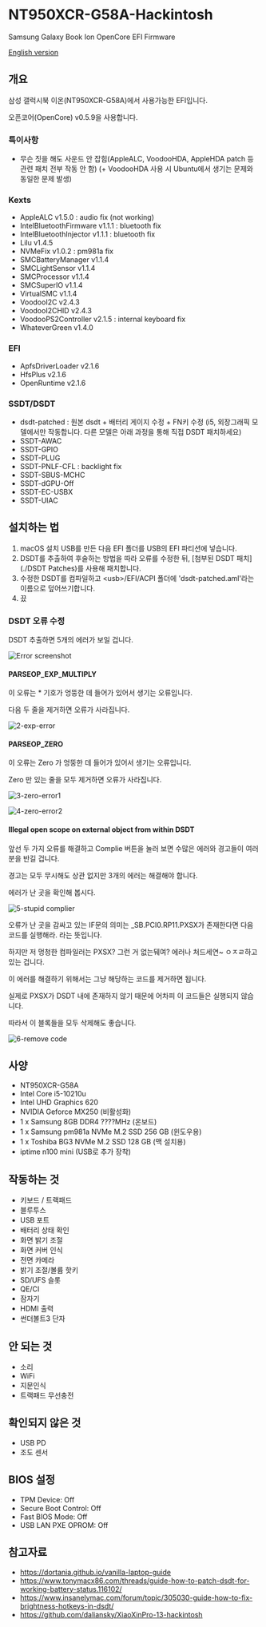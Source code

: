 # NT950XCR-G58A-Hackintosh
 Samsung Galaxy Book Ion OpenCore EFI Firmware

[English version](./README-en.md)

## 개요

삼성 갤럭시북 이온(NT950XCR-G58A)에서 사용가능한 EFI입니다.

오픈코어(OpenCore) v0.5.9을 사용합니다.

### 특이사항

- 무슨 짓을 해도 사운드 안 잡힘(AppleALC, VoodooHDA, AppleHDA patch 등 관련 패치 전부 작동 안 함) (+ VoodooHDA 사용 시 Ubuntu에서 생기는 문제와 동일한 문제 발생)

### Kexts

- AppleALC v1.5.0 : audio fix (not working)
- IntelBluetoothFirmware v1.1.1 : bluetooth fix
- IntelBluetoothInjector v1.1.1 : bluetooth fix
- Lilu v1.4.5
- NVMeFix v1.0.2 : pm981a fix
- SMCBatteryManager v1.1.4
- SMCLightSensor v1.1.4
- SMCProcessor v1.1.4
- SMCSuperIO v1.1.4
- VirtualSMC v1.1.4
- VoodooI2C v2.4.3
- VoodooI2CHID v2.4.3
- VoodooPS2Controller v2.1.5 : internal keyboard fix
- WhateverGreen v1.4.0

### EFI

- ApfsDriverLoader v2.1.6
- HfsPlus v2.1.6
- OpenRuntime v2.1.6

### SSDT/DSDT

- dsdt-patched : 원본 dsdt + 배터리 게이지 수정 + FN키 수정 (i5, 외장그래픽 모델에서만 작동합니다. 다른 모델은 아래 과정을 통해 직접 DSDT 패치하세요)
- SSDT-AWAC
- SSDT-GPIO
- SSDT-PLUG
- SSDT-PNLF-CFL : backlight fix
- SSDT-SBUS-MCHC
- SSDT-dGPU-Off
- SSDT-EC-USBX
- SSDT-UIAC

## 설치하는 법

1. macOS 설치 USB를 만든 다음 EFI 폴더를 USB의 EFI 파티션에 넣습니다.
2. DSDT를 추출하여 후술하는 방법을 따라 오류를 수정한 뒤, [첨부된 DSDT 패치](./DSDT Patches)를 사용해 패치합니다.
3. 수정한 DSDT를 컴파일하고 \<usb\>/EFI/ACPI 폴더에 'dsdt-patched.aml'라는 이름으로 덮어쓰기합니다.
4. 끘



### DSDT 오류 수정

DSDT 추출하면 5개의 에러가 보일 겁니다.

![Error screenshot](./screenshots/1-errors.png)



#### PARSEOP_EXP_MULTIPLY

이 오류는 \* 기호가 엉뚱한 데 들어가 있어서 생기는 오류입니다.

다음 두 줄을 제거하면 오류가 사라집니다.

![2-exp-error](./screenshots/2-exp-error.png)



#### PARSEOP_ZERO

이 오류는 Zero 가 엉뚱한 데 들어가 있어서 생기는 오류입니다.

Zero 만 있는 줄을 모두 제거하면 오류가 사라집니다.

![3-zero-error1](./screenshots/3-zero-error1.png)

![4-zero-error2](./screenshots/4-zero-error2.png)





#### Illegal open scope on external object from within DSDT

앞선 두 가지 오류를 해결하고 Complie 버튼을 눌러 보면 수많은 에러와 경고들이 여러분을 반길 겁니다.

경고는 모두 무시해도 상관 없지만 3개의 에러는 해결해야 합니다.

에러가 난 곳을 확인해 봅시다.

![5-stupid complier](./screenshots/5-stupid-complier.png)

오류가 난 곳을 감싸고 있는 IF문의 의미는 \_SB.PCI0.RP11.PXSX가 존재한다면 다음 코드를 실행해라. 라는 뜻입니다.

하지만 저 멍청한 컴파일러는 PXSX? 그런 거 없는뒈여? 에러나 처드세연~ ㅇㅈㄹ하고 있는 겁니다.



이 에러를 해결하기 위해서는 그냥 해당하는 코드를 제거하면 됩니다.

실제로 PXSX가 DSDT 내에 존재하지 않기 때문에 어차피 이 코드들은 실행되지 않습니다.

따라서 이 블록들을 모두 삭제해도 좋습니다.

![6-remove code](./screenshots/6-remove-code.png)




## 사양

- NT950XCR-G58A
- Intel Core i5-10210u
- Intel UHD Graphics 620
- NVIDIA Geforce MX250 (비활성화)
- 1 x Samsung 8GB DDR4 ????MHz (온보드)
- 1 x Samsung pm981a NVMe M.2 SSD 256 GB (윈도우용)
- 1 x Toshiba BG3 NVMe M.2 SSD 128 GB (맥 설치용)
- iptime n100 mini (USB로 추가 장착)



## 작동하는 것

- 키보드 / 트랙패드
- 블루투스
- USB 포트
- 배터리 상태 확인
- 화면 밝기 조절
- 화면 커버 인식
- 전면 카메라
- 밝기 조절/볼륨 핫키
- SD/UFS 슬롯
- QE/CI
- 잠자기
- HDMI 출력
- 썬더볼트3 단자



## 안 되는 것

- 소리
- WiFi
- 지문인식
- 트랙패드 무선충전



## 확인되지 않은 것

- USB PD
- 조도 센서



## BIOS 설정

- TPM Device: Off
- Secure Boot Control: Off
- Fast BIOS Mode: Off
- USB LAN PXE OPROM: Off



## 참고자료

- https://dortania.github.io/vanilla-laptop-guide
- https://www.tonymacx86.com/threads/guide-how-to-patch-dsdt-for-working-battery-status.116102/
- https://www.insanelymac.com/forum/topic/305030-guide-how-to-fix-brightness-hotkeys-in-dsdt/
- https://github.com/daliansky/XiaoXinPro-13-hackintosh